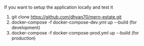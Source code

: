 If you want to setup the application locally and test it
1.  git clone https://github.com/dhyan70/mern-estate.git
2.  docker-compose -f docker-compose-dev.yml up --build  (for development)
3.  docker-compose -f docker-compose-prod.yml up --build (for production)
